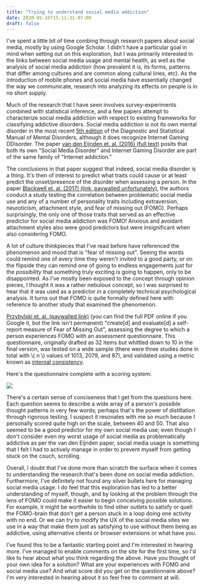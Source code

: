 ```yaml
---
title: "Trying to understand social media addiction"
date: 2020-05-16T15:11:31-07:00
draft: false
---
```


I've spent a little bit of time combing through research papers about social media, mostly by using Google Scholar. I didn't have a particular goal in mind when setting out on this exploration, but I was primarily interested in the links between social media usage and mental health, as well as the analysis of social media addiction (how prevalent it is, its forms, patterns that differ among cultures and are common along cultural lines, etc). As the introduction of mobile phones and social media have essentially changed the way we communicate, research into analyzing its effects on people is in no short supply.

Much of the research that I have seen involves survey-experiments combined with statistical inference, and a few papers attempt to characterize social media addiction with respect to existing frameworks for classifying addictive disorders. Social media addiction is not its own mental disorder in the most recent [5th edition](https://en.wikipedia.org/wiki/DSM-5) of the Diagnostic and Statistical Manual of Mental Disorders, although it does recognize Internet Gaming DDisorder. The paper [van den Eijnden et. al. (2016) (full text)](https://www.sciencedirect.com/science/article/pii/S0747563216302059) posits that both its own "Social Media Disorder" and Internet Gaming Disorder are part of the same family of "Internet addiction."

The conclusions in that paper suggest that indeed, social media disorder is a thing. It's then of interest to predict what traits could cause or at least predict the onset/presence of the disorder when assessing a person. In the paper [Blackwell et. al. (2017) (link, paywalled unfortunately)](https://www.researchgate.net/publication/316345156_Extraversion_neuroticism_attachment_style_and_fear_of_missing_out_as_predictors_of_social_media_use_and_addiction), the authors conduct a study testing the correlation between problematic social media use and any of a number of personality traits including extraversion, neuroticism, attachment style, and fear of missing out (FOMO). Perhaps surprisingly, the only one of those traits that served as an effective predictor for social media addiction was FOMO! Anxious and avoidant attachment styles also were good predictors but were insignificant when also considering FOMO.

A lot of culture thinkpieces that I've read before have referenced the phenomenon and mood that is "fear of missing out". Seeing the words could remind one of every time they weren't invited to a good party, or on the flipside they can remind one of going to endless engagements just for the _possibility_ that something truly exciting is going to happen, only to be disappointed. As I've mostly been exposed to the concept through opinion pieces, I thought it was a rather nebulous concept, so I was surprised to hear that it was used as a predictor in a completely technical psychological analysis. It turns out that FOMO is quite formally defined here with reference to another study that examined the phenomenon.

[Przybylski et. al. (paywalled link)](https://www.sciencedirect.com/science/article/abs/pii/S0747563213000800) (you can find the full PDF online if you Google it, but the link isn't permanent) "create[d] and evaluate[d] a self-report measure of Fear of Missing Out", assessing the degree to which a person experiences FOMO with an assessment questionnaire. This questionnaire, originally drafted as 32 items but whittled down to 10 in the final version, was tested on a wide sample (there were three studies done in total with \\( n \\) values of 1013, 2079, and 87), and validated using a metric known as [internal consistency](https://en.wikipedia.org/wiki/Internal_consistency).

Here's the questionnaire complete with a scoring system: 

![](/images/fomo.png)

There's a certain sense of conciseness that I get from the questions here. Each question seems to describe a wide array of a person's possible thought patterns in very few words; perhaps that's the power of distillation through rigorous testing. I suspect it resonates with me so much because I personally scored quite high on the scale, between 40 and 50. That also seemed to be a good predictor for my own social media use; even though I don't consider even my worst usage of social media as problematically addictive as per the van den Eijnden paper, social media usage is something that I felt I had to actively manage in order to prevent myself from getting stuck on the couch, scrolling.

Overall, I doubt that I've done more than scratch the surface when it comes to understanding the research that's been done on social media addiction. Furthermore, I've definitely not found any silver bullets here for managing social media usage. I do feel that this exploration has led to a better understanding of myself, though, and by looking at the problem through the lens of FOMO could make it easier to begin conceiving possible solutions. For example, it might be worthwhile to find other outlets to satisfy or quell the FOMO-brain that don't get a person stuck in a loop doing one activity with no end. Or we can try to modify the UX of the social media sites we use in a way that make them just as satisfying to use without them being as addictive, using alternative clients or browser extensions or what have you.

I've found this to be a fantastic starting point and I'm interested in hearing more. I've managed to enable comments on the site for the first time, so I'd like to hear about what you think regarding the above. Have you thought of your own idea for a solution? What are your experiences with FOMO and social media use? And what score did you get on the questionnaire above? I'm very interested in hearing about it so feel free to comment at will.

